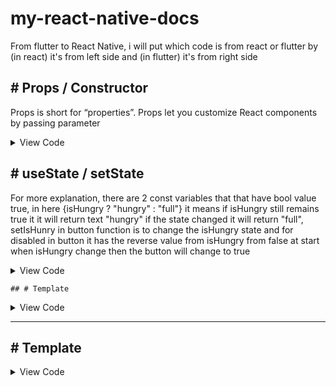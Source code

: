 # my-react-native-docs
  From flutter to React Native, i will put which code is from react or flutter by (in react) it's from left side and (in flutter) it's from right side

 ## # Props  / Constructor 
Props is short for “properties”. Props let you customize React components by passing parameter

<details>
 <summary> View Code </summary>


 
```
import React from 'react';
import { Text, View, Image } from 'react-native';
  
  const Cat = (props) => {
  return (
    <View>
      <Text>Hello, I am {props.name}!</Text>
    </View>
  );
}

const Cafe = () => {
  return (
    <View>
      <Cat name="Maru" />
      <Cat name="Jellylorum" />
      <Cat name="Spot" />
    </View>
  );
}

```
</details>
 
 
  ## # useState / setState
  
  For more explanation, there are 2 const variables that that have bool value true, in here {isHungry ? "hungry" : "full"} it means if isHungry still remains true it it will return text "hungry" if the state changed it will return "full", setIsHunry in button function is to change the isHungry state and for disabled in button it has the reverse value from isHungry from false at start when isHungry change then the button will change to true

<details>
 <summary> View Code </summary>

```
import React, { useState } from "react";
import { Button, Text, View } from "react-native";

  
const Cat = (props) => {
  const [isHungry, setIsHungry] = useState(true);

  return (
    <View>
      <Text>
        I am {props.name}, and I am {isHungry ? "hungry" : "full"}!
      </Text>
      <Button
        onPress={() => {
          setIsHungry(false);
        }}
        disabled={!isHungry}
        title={isHungry ? "Pour me some milk, please!" : "Thank you!"}
      />
    </View>
  );
}

const Cafe = () => {
  return (
    <>
      <Cat name="Munkustrap" />
      <Cat name="Spot" />
    </>
  );
}
```
 
</details>

 
    ## # Template

<details>
 <summary> View Code </summary>

 
```

```
 
</details>
 
 ---
 
 
 
 
  ## # Template

<details>
 <summary> View Code </summary>

 
```

```
 
</details>

